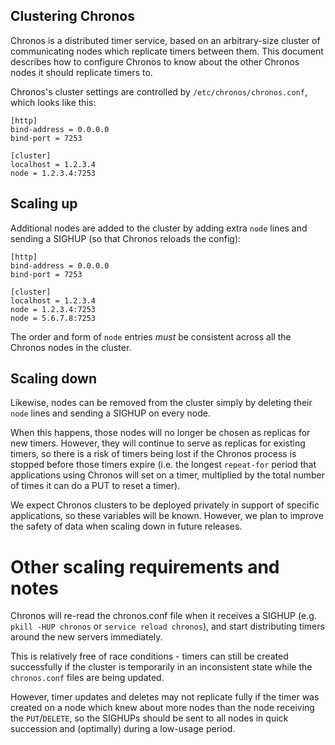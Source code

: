 ## Clustering Chronos

Chronos is a distributed timer service, based on an arbitrary-size cluster of communicating nodes which replicate timers between them. This document describes how to configure Chronos to know about the other Chronos nodes it should replicate timers to.

Chronos's cluster settings are controlled by `/etc/chronos/chronos.conf`, which looks like this:

    [http]
    bind-address = 0.0.0.0
    bind-port = 7253

    [cluster]
    localhost = 1.2.3.4
    node = 1.2.3.4:7253

## Scaling up

Additional nodes are added to the cluster by adding extra `node` lines and sending a SIGHUP (so that Chronos reloads the config):

    [http]
    bind-address = 0.0.0.0
    bind-port = 7253

    [cluster]
    localhost = 1.2.3.4
    node = 1.2.3.4:7253
    node = 5.6.7.8:7253

The order and form of `node` entries *must* be consistent across all the Chronos nodes in the cluster.

## Scaling down

Likewise, nodes can be removed from the cluster simply by deleting their `node` lines and sending a SIGHUP on every node.

When this happens, those nodes will no longer be chosen as replicas for new timers. However, they will continue to serve as replicas for existing timers, so there is a risk of timers being lost if the Chronos process is stopped before those timers expire (i.e. the longest `repeat-for` period that applications using Chronos will set on a timer, multiplied by the total number of times it can do a PUT to reset a timer).

We expect Chronos clusters to be deployed privately in support of specific applications, so these variables will be known. However, we plan to improve the safety of data when scaling down in future releases.

# Other scaling requirements and notes

Chronos will re-read the chronos.conf file when it receives a SIGHUP (e.g. `pkill -HUP chronos` or `service reload chronos`), and start distributing timers around the new servers immediately.

This is relatively free of race conditions - timers can still be created successfully if the cluster is temporarily in an inconsistent state while the `chronos.conf` files are being updated.

However, timer updates and deletes may not replicate fully if the timer was created on a node which knew about more nodes than the node receiving the `PUT`/`DELETE`, so the SIGHUPs should be sent to all nodes in quick succession and (optimally) during a low-usage period.
